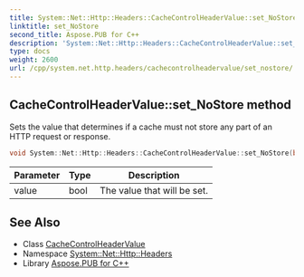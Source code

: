 ```yaml
---
title: System::Net::Http::Headers::CacheControlHeaderValue::set_NoStore method
linktitle: set_NoStore
second_title: Aspose.PUB for C++
description: 'System::Net::Http::Headers::CacheControlHeaderValue::set_NoStore method. Sets the value that determines if a cache must not store any part of an HTTP request or response in C++.'
type: docs
weight: 2600
url: /cpp/system.net.http.headers/cachecontrolheadervalue/set_nostore/
---
```

## CacheControlHeaderValue::set_NoStore method


Sets the value that determines if a cache must not store any part of an HTTP request or response.

```cpp
void System::Net::Http::Headers::CacheControlHeaderValue::set_NoStore(bool value)
```


| Parameter | Type | Description |
| --- | --- | --- |
| value | bool | The value that will be set. |

## See Also

* Class [CacheControlHeaderValue](../)
* Namespace [System::Net::Http::Headers](../../)
* Library [Aspose.PUB for C++](../../../)
